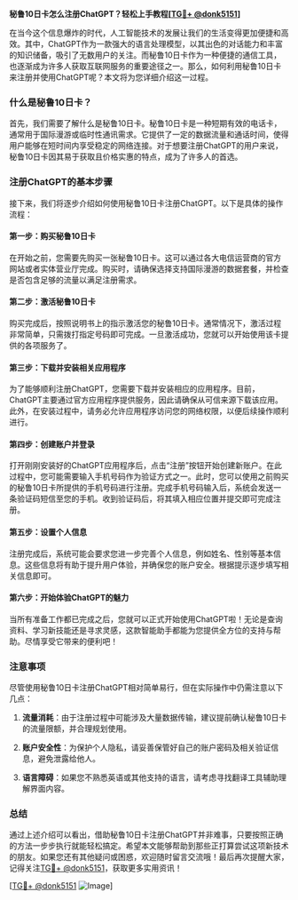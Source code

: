 **秘鲁10日卡怎么注册ChatGPT？轻松上手教程[[TG💪+ @donk5151](https://t.me/s/donk5151)]**

在当今这个信息爆炸的时代，人工智能技术的发展让我们的生活变得更加便捷和高效。其中，ChatGPT作为一款强大的语言处理模型，以其出色的对话能力和丰富的知识储备，吸引了无数用户的关注。而秘鲁10日卡作为一种便捷的通信工具，也逐渐成为许多人获取互联网服务的重要途径之一。那么，如何利用秘鲁10日卡来注册并使用ChatGPT呢？本文将为您详细介绍这一过程。

### 什么是秘鲁10日卡？

首先，我们需要了解什么是秘鲁10日卡。秘鲁10日卡是一种短期有效的电话卡，通常用于国际漫游或临时性通讯需求。它提供了一定的数据流量和通话时间，使得用户能够在短时间内享受稳定的网络连接。对于想要注册ChatGPT的用户来说，秘鲁10日卡因其易于获取且价格实惠的特点，成为了许多人的首选。

### 注册ChatGPT的基本步骤

接下来，我们将逐步介绍如何使用秘鲁10日卡注册ChatGPT。以下是具体的操作流程：

#### 第一步：购买秘鲁10日卡

在开始之前，您需要先购买一张秘鲁10日卡。这可以通过各大电信运营商的官方网站或者实体营业厅完成。购买时，请确保选择支持国际漫游的数据套餐，并检查是否包含足够的流量以满足注册需求。

#### 第二步：激活秘鲁10日卡

购买完成后，按照说明书上的指示激活您的秘鲁10日卡。通常情况下，激活过程非常简单，只需拨打指定号码即可完成。一旦激活成功，您就可以开始使用该卡提供的各项服务了。

#### 第三步：下载并安装相关应用程序

为了能够顺利注册ChatGPT，您需要下载并安装相应的应用程序。目前，ChatGPT主要通过官方应用程序提供服务，因此请确保从可信来源下载该应用。此外，在安装过程中，请务必允许应用程序访问您的网络权限，以便后续操作顺利进行。

#### 第四步：创建账户并登录

打开刚刚安装好的ChatGPT应用程序后，点击“注册”按钮开始创建新账户。在此过程中，您可能需要输入手机号码作为验证方式之一。此时，您可以使用之前购买的秘鲁10日卡所提供的手机号码进行注册。完成手机号码输入后，系统会发送一条验证码短信至您的手机。收到验证码后，将其填入相应位置并提交即可完成注册。

#### 第五步：设置个人信息

注册完成后，系统可能会要求您进一步完善个人信息，例如姓名、性别等基本信息。这些信息将有助于提升用户体验，并确保您的账户安全。根据提示逐步填写相关信息即可。

#### 第六步：开始体验ChatGPT的魅力

当所有准备工作都已完成之后，您就可以正式开始使用ChatGPT啦！无论是查询资料、学习新技能还是寻求灵感，这款智能助手都能为您提供全方位的支持与帮助。尽情享受它带来的便利吧！

### 注意事项

尽管使用秘鲁10日卡注册ChatGPT相对简单易行，但在实际操作中仍需注意以下几点：

1. **流量消耗**：由于注册过程中可能涉及大量数据传输，建议提前确认秘鲁10日卡的流量限额，并合理规划使用。
   
2. **账户安全性**：为保护个人隐私，请妥善保管好自己的账户密码及相关验证信息，避免泄露给他人。
   
3. **语言障碍**：如果您不熟悉英语或其他支持的语言，请考虑寻找翻译工具辅助理解界面内容。

### 总结

通过上述介绍可以看出，借助秘鲁10日卡注册ChatGPT并非难事，只要按照正确的方法一步步执行就能轻松搞定。希望本文能够帮助到那些正打算尝试这项新技术的朋友。如果您还有其他疑问或困惑，欢迎随时留言交流哦！最后再次提醒大家，记得关注[TG💪+ @donk5151](https://t.me/s/donk5151)，获取更多实用资讯！

[[TG💪+ @donk5151](https://t.me/s/donk5151) ![Image](https://i.postimg.cc/rwNCRYN7/Snipaste-2025-04-30-17-27-05.png)]